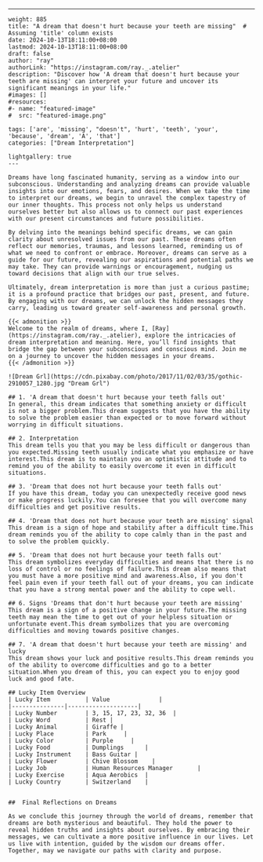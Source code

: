 ---
    weight: 885
    title: "A dream that doesn't hurt because your teeth are missing"  # Assuming 'title' column exists
    date: 2024-10-13T18:11:00+08:00
    lastmod: 2024-10-13T18:11:00+08:00
    draft: false
    author: "ray"
    authorLink: "https://instagram.com/ray._.atelier"
    description: "Discover how 'A dream that doesn't hurt because your teeth are missing' can interpret your future and uncover its significant meanings in your life."
    #images: []
    #resources:
    #- name: "featured-image"
    #  src: "featured-image.png"
    
    tags: ['are', 'missing', "doesn't", 'hurt', 'teeth', 'your', 'because', 'dream', 'A', 'that']
    categories: ["Dream Interpretation"]
    
    lightgallery: true
    ---
    
    Dreams have long fascinated humanity, serving as a window into our subconscious. Understanding and analyzing dreams can provide valuable insights into our emotions, fears, and desires. When we take the time to interpret our dreams, we begin to unravel the complex tapestry of our inner thoughts. This process not only helps us understand ourselves better but also allows us to connect our past experiences with our present circumstances and future possibilities.
    
    By delving into the meanings behind specific dreams, we can gain clarity about unresolved issues from our past. These dreams often reflect our memories, traumas, and lessons learned, reminding us of what we need to confront or embrace. Moreover, dreams can serve as a guide for our future, revealing our aspirations and potential paths we may take. They can provide warnings or encouragement, nudging us toward decisions that align with our true selves.
    
    Ultimately, dream interpretation is more than just a curious pastime; it is a profound practice that bridges our past, present, and future. By engaging with our dreams, we can unlock the hidden messages they carry, leading us toward greater self-awareness and personal growth.
    
    {{< admonition >}}
    Welcome to the realm of dreams, where I, [Ray](https://instagram.com/ray._.atelier), explore the intricacies of dream interpretation and meaning. Here, you’ll find insights that bridge the gap between your subconscious and conscious mind. Join me on a journey to uncover the hidden messages in your dreams.
    {{< /admonition >}}
    
    ![Dream Grl](https://cdn.pixabay.com/photo/2017/11/02/03/35/gothic-2910057_1280.jpg "Dream Grl")
    
    ## 1. 'A dream that doesn't hurt because your teeth falls out'
    In general, this dream indicates that something anxiety or difficult is not a bigger problem.This dream suggests that you have the ability to solve the problem easier than expected or to move forward without worrying in difficult situations.
    
    ## 2. Interpretation
    This dream tells you that you may be less difficult or dangerous than you expected.Missing teeth usually indicate what you emphasize or have interest.This dream is to maintain you an optimistic attitude and to remind you of the ability to easily overcome it even in difficult situations.
    
    ## 3. 'Dream that does not hurt because your teeth falls out'
    If you have this dream, today you can unexpectedly receive good news or make progress luckily.You can foresee that you will overcome many difficulties and get positive results.
    
    ## 4. 'Dream that does not hurt because your teeth are missing' signal
    This dream is a sign of hope and stability after a difficult time.This dream reminds you of the ability to cope calmly than in the past and to solve the problem quickly.
    
    ## 5. 'Dream that does not hurt because your teeth falls out'
    This dream symbolizes everyday difficulties and means that there is no loss of control or no feelings of failure.This dream also means that you must have a more positive mind and awareness.Also, if you don't feel pain even if your teeth fall out of your dreams, you can indicate that you have a strong mental power and the ability to cope well.
    
    ## 6. Signs 'Dreams that don't hurt because your teeth are missing'
    This dream is a sign of a positive change in your future.The missing teeth may mean the time to get out of your helpless situation or unfortunate event.This dream symbolizes that you are overcoming difficulties and moving towards positive changes.
    
    ## 7. 'A dream that doesn't hurt because your teeth are missing' and lucky
    This dream shows your luck and positive results.This dream reminds you of the ability to overcome difficulties and go to a better situation.When you dream of this, you can expect you to enjoy good luck and good fate.
    
    ## Lucky Item Overview
    | Lucky Item          | Value              |
    |---------------|--------------------|
    | Lucky Number        | 3, 15, 17, 23, 32, 36  |
    | Lucky Word          | Rest |
    | Lucky Animal        | Giraffe |
    | Lucky Place         | Park     |
    | Lucky Color         | Purple     |
    | Lucky Food          | Dumplings      |
    | Lucky Instrument    | Bass Guitar |
    | Lucky Flower        | Chive Blossom    |
    | Lucky Job           | Human Resources Manager       |
    | Lucky Exercise      | Aqua Aerobics  |
    | Lucky Country       | Switzerland    |
    
    
    ##  Final Reflections on Dreams
    
    As we conclude this journey through the world of dreams, remember that dreams are both mysterious and beautiful. They hold the power to reveal hidden truths and insights about ourselves. By embracing their messages, we can cultivate a more positive influence in our lives. Let us live with intention, guided by the wisdom our dreams offer. Together, may we navigate our paths with clarity and purpose.
    